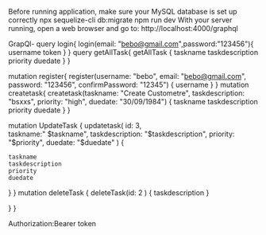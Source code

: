 Before running  application, make sure your MySQL database is set up correctly
npx sequelize-cli db:migrate
npm run dev
With your server running, open a web browser and go to:
http://localhost:4000/graphql

GrapQl-
query login{
  login(email: "bebo@gmail.com",password:"123456"){
    username
    token
  }
}
query getAllTask{
  getAllTask {
    taskname
    taskdescription
    priority
    duedate
  }
}

mutation register{
  register(username: "bebo", email: "bebo@gmail.com", password: "123456", confirmPassword: "12345") {
    username
  }
}
mutation createtask{
  createtask(taskname: "Create Custometre", taskdescription: "bsxxs", priority: "high", duedate: "30/09/1984") {
 taskname
 taskdescription
 priority
 duedate
  }
}

   mutation UpdateTask  {
  updatetask(
    id: 3,   
    taskname:" $taskname",
    taskdescription: "$taskdescription",
    priority: "$priority",
    duedate: "$duedate"
  ) {
     
    taskname
    taskdescription
    priority
    duedate
  }
}
   mutation deleteTask {
deleteTask(id: 2
) {
  taskdescription
} 
 
}
   }


Authorization:Bearer  token
